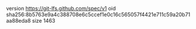 version https://git-lfs.github.com/spec/v1
oid sha256:8b5763e9a4c388708e6c5ccef1e0c16c565057f4421e711c59a20b71aa88eda8
size 1463
